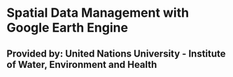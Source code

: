 # Spatial Data Management with Google Earth Engine
## Provided by: United Nations University - Institute of Water, Environment and Health